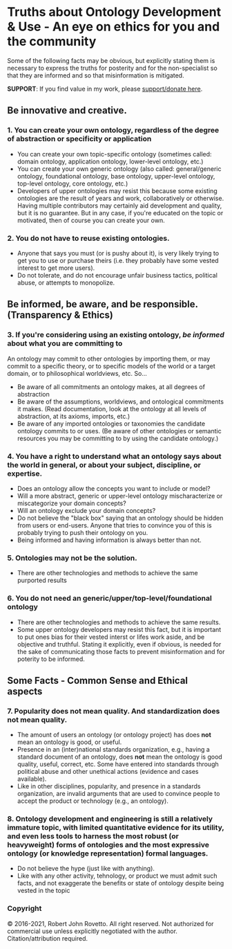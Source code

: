 # Truths about Ontology Development & Use - An eye on ethics for you and the community

Some of the following facts may be obvious, but explicitly stating them is necessary to express the truths for posterity and for the non-specialist so that they are informed and so that misinformation is mitigated.

**SUPPORT**: If you find value in my work, please [support/donate here](https://gogetfunding.com/knowledge-organization-services-ontology-terminology-metadata-concept-analysis/).

## Be innovative and creative.
### 1. You can create your own ontology, regardless of the degree of abstraction or specificity or application
- You can create your own topic-specific ontology (sometimes called: domain ontology, application ontology, lower-level ontology, etc.)
- You can create your own generic ontology (also called: general/generic ontology, foundational ontology, base ontology, upper-level ontology, top-level ontology, core ontology, etc.)
- Developers of upper ontologies may resist this because some existing ontologies are the result of years and work, collaboratively or otherwise. Having multiple contributors may certainly aid development and quality, but it is no guarantee. But in any case, if you're educated on the topic or motivated, then of course you can create your own. 
  
### 2. You do not have to reuse existing ontologies.
- Anyone that says you must (or is pushy about it), is very likely trying to get you to use or purchase theirs (i.e. they probably have some vested interest to get more users).
- Do not tolerate, and do not encourage unfair business tactics, political abuse, or attempts to monopolize.

## Be informed, be aware, and be responsible. (Transparency & Ethics)
### 3. If you're considering using an existing ontology, _be informed_ about what you are committing to
An ontology may commit to other ontologies by importing them, or may commit to a specific theory, or to specific models of the world or a target domain, or to philosophical worldviews, etc. So...
- Be aware of all commitments an ontology makes, at all degrees of abstraction
- Be aware of the assumptions, worldviews, and ontological commitments it makes. (Read documentation, look at the ontology at all levels of abstraction, at its axioms, imports, etc.)
- Be aware of any imported ontologies or taxonomies the candidate ontology commits to or uses.
(Be aware of other ontologies or semantic resources you may be committing to by using the candidate ontology.)

### 4. You have a right to understand what an ontology says about the world in general, or about your subject, discipline, or expertise.
- Does an ontology allow the concepts you want to include or model?
- Will a more abstract, generic or upper-level ontology mischaracterize or miscategorize your domain concepts? 
- Will an ontology exclude your domain concepts? 
- Do not believe the "black box" saying that an ontology should be hidden from users or end-users. Anyone that tries to convince you of this is probably trying to push their ontology on you.
- Being informed and having information is always better than not.

### 5. Ontologies may not be the solution.
- There are other technologies and methods to achieve the same purported results

### 6. You do not need an generic/upper/top-level/foundational ontology
- There are other technologies and methods to achieve the same results.
- Some upper ontology developers may resist this fact, but it is important to put ones bias for their vested interst or lifes work aside, and be objective and truthful. Stating it explicitly, even if obvious, is needed for the sake of communicating those facts to prevent misinformation and for poterity to be informed.

## Some Facts - Common Sense and Ethical aspects

### 7. Popularity does not mean quality. And standardization does not mean quality.
- The amount of users an ontology (or ontology project) has does **not** mean an ontology is good, or useful.
- Presence in an (inter)national standards organization, e.g., having a standard document of an ontology, does **not** mean the ontology is good quality, useful, correct, etc. Some have entered into standards through political abuse and other unethical actions (evidence and cases available).
- Like in other disciplines, popularity, and presence in a standards organization, are invalid arguments that are used to convince people to accept the product or technology (e.g., an ontology).

### 8. Ontology development and engineering is still a relatively immature topic, with limited quantitative evidence for its utility, and even less tools to harness the most robust (or heavyweight) forms of ontologies and the most expressive ontology (or knowledge representation) formal languages.
- Do not believe the hype (just like with anything).
- Like with any other activity, tehnology, or product we must admit such facts, and not exaggerate the benefits or state of ontology despite being vested in the topic

### Copyright
© 2016-2021, Robert John Rovetto. All right reserved. Not authorized for commercial use unless explicitly negotiated with the author. Citation/attribution required.
